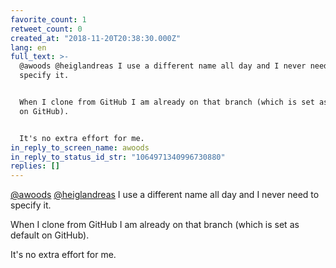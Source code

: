 ```yaml
---
favorite_count: 1
retweet_count: 0
created_at: "2018-11-20T20:38:30.000Z"
lang: en
full_text: >-
  @awoods @heiglandreas I use a different name all day and I never need to
  specify it.


  When I clone from GitHub I am already on that branch (which is set as default
  on GitHub).


  It's no extra effort for me.
in_reply_to_screen_name: awoods
in_reply_to_status_id_str: "1064971340996730880"
replies: []
---
```


[@awoods](https://twitter.com/awoods)
[@heiglandreas](https://twitter.com/heiglandreas) I use a different name all day
and I never need to specify it.

When I clone from GitHub I am already on that branch (which is set as default on
GitHub).

It's no extra effort for me.
